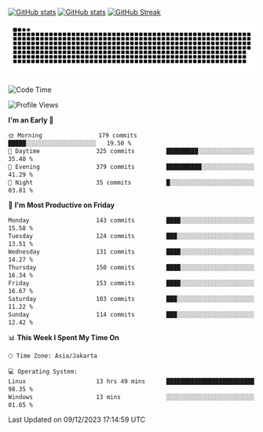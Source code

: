 [![GitHub stats](https://github-readme-stats.vercel.app/api?username=aurelioklv&card_width=500&show_icons=true&rank_icon=github&theme=solarized-dark#gh-dark-mode-only)](https://github.com/anuraghazra/github-readme-stats#gh-dark-mode-only)
[![GitHub stats](https://github-readme-stats.vercel.app/api?username=aurelioklv&card_width=500&show_icons=true&rank_icon=github&theme=buefy#gh-light-mode-only)](https://github.com/anuraghazra/github-readme-stats#gh-light-mode-only)
[![GitHub Streak](https://streak-stats.demolab.com/?user=aurelioklv&card_width=336&theme=solarized-dark)](https://git.io/streak-stats)

<picture>
  <source media="(prefers-color-scheme: dark)" srcset="https://raw.githubusercontent.com/aurelioklv/aurelioklv/snake-output/github-contribution-grid-snake-dark.svg">
  <source media="(prefers-color-scheme: light)" srcset="https://raw.githubusercontent.com/aurelioklv/aurelioklv/snake-output/github-contribution-grid-snake.svg">
  <img alt="github contribution grid snake animation" src="https://raw.githubusercontent.com/aurelioklv/aurelioklv/snake-output/github-contribution-grid-snake.svg">
</picture>

<!--START_SECTION:waka-->
![Code Time](http://img.shields.io/badge/Code%20Time-315%20hrs%2042%20mins-blue)

![Profile Views](http://img.shields.io/badge/Profile%20Views-21-blue)

**I'm an Early 🐤** 

```text
🌞 Morning                179 commits         █████░░░░░░░░░░░░░░░░░░░░   19.50 % 
🌆 Daytime                325 commits         █████████░░░░░░░░░░░░░░░░   35.40 % 
🌃 Evening                379 commits         ██████████░░░░░░░░░░░░░░░   41.29 % 
🌙 Night                  35 commits          █░░░░░░░░░░░░░░░░░░░░░░░░   03.81 % 
```
📅 **I'm Most Productive on Friday** 

```text
Monday                   143 commits         ████░░░░░░░░░░░░░░░░░░░░░   15.58 % 
Tuesday                  124 commits         ███░░░░░░░░░░░░░░░░░░░░░░   13.51 % 
Wednesday                131 commits         ████░░░░░░░░░░░░░░░░░░░░░   14.27 % 
Thursday                 150 commits         ████░░░░░░░░░░░░░░░░░░░░░   16.34 % 
Friday                   153 commits         ████░░░░░░░░░░░░░░░░░░░░░   16.67 % 
Saturday                 103 commits         ███░░░░░░░░░░░░░░░░░░░░░░   11.22 % 
Sunday                   114 commits         ███░░░░░░░░░░░░░░░░░░░░░░   12.42 % 
```


📊 **This Week I Spent My Time On** 

```text
🕑︎ Time Zone: Asia/Jakarta

💻 Operating System: 
Linux                    13 hrs 49 mins      █████████████████████████   98.35 % 
Windows                  13 mins             ░░░░░░░░░░░░░░░░░░░░░░░░░   01.65 % 
```


 Last Updated on 09/12/2023 17:14:59 UTC
<!--END_SECTION:waka-->
